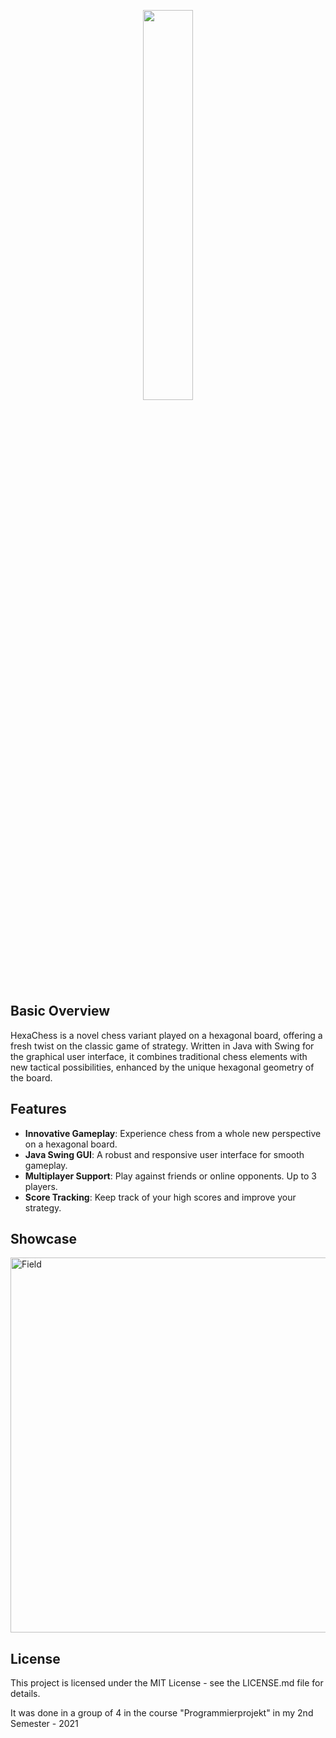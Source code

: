 <p align="center"><img width=40% src="https://github.com/edizeqiri/HexaChess/assets/89740646/5d8c5928-79f4-470a-a1ad-e1f77cce947c"></p>

## Basic Overview
HexaChess is a novel chess variant played on a hexagonal board, offering a fresh twist on the classic game of strategy. Written in Java with Swing for the graphical user interface, it combines traditional chess elements with new tactical possibilities, enhanced by the unique hexagonal geometry of the board.

## Features

- **Innovative Gameplay**: Experience chess from a whole new perspective on a hexagonal board.
- **Java Swing GUI**: A robust and responsive user interface for smooth gameplay.
- **Multiplayer Support**: Play against friends or online opponents. Up to 3 players.
- **Score Tracking**: Keep track of your high scores and improve your strategy.

## Showcase
<img width="600" alt="Field" src="https://github.com/edizeqiri/HexaChess/assets/89740646/a716858a-79d3-43fc-a9b3-0e078c675687">


## License
This project is licensed under the MIT License - see the LICENSE.md file for details.

It was done in a group of 4 in the course "Programmierprojekt" in my 2nd Semester - 2021

